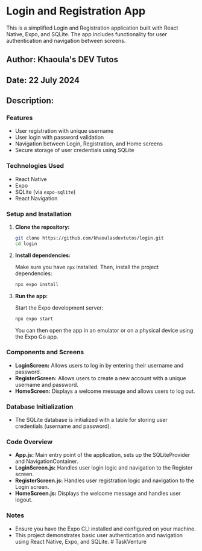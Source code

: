 # Login and Registration App

This is a simplified Login and Registration application built with React Native, Expo, and SQLite. The app includes functionality for user authentication and navigation between screens.

## Author: Khaoula's DEV Tutos
## Date: 22 July 2024

## Description:

### Features

- User registration with unique username
- User login with password validation
- Navigation between Login, Registration, and Home screens
- Secure storage of user credentials using SQLite

### Technologies Used

- React Native
- Expo
- SQLite (via `expo-sqlite`)
- React Navigation

### Setup and Installation

1. **Clone the repository:**

    ```sh
    git clone https://github.com/khaoulasdevtutos/login.git  
    cd login
    ```

2. **Install dependencies:**

    Make sure you have `npx` installed. Then, install the project dependencies:

    ```sh
    npx expo install
    ```

3. **Run the app:**

    Start the Expo development server:

    ```sh
    npx expo start
    ```

    You can then open the app in an emulator or on a physical device using the Expo Go app.

### Components and Screens

- **LoginScreen:** Allows users to log in by entering their username and password.
- **RegisterScreen:** Allows users to create a new account with a unique username and password.
- **HomeScreen:** Displays a welcome message and allows users to log out.

### Database Initialization

- The SQLite database is initialized with a table for storing user credentials (username and password).

### Code Overview

- **App.js:** Main entry point of the application, sets up the SQLiteProvider and NavigationContainer.
- **LoginScreen.js:** Handles user login logic and navigation to the Register screen.
- **RegisterScreen.js:** Handles user registration logic and navigation to the Login screen.
- **HomeScreen.js:** Displays the welcome message and handles user logout.

### Notes

- Ensure you have the Expo CLI installed and configured on your machine.
- This project demonstrates basic user authentication and navigation using React Native, Expo, and SQLite.
#   T a s k V e n t u r e  
 